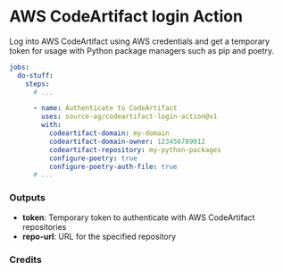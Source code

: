 # AWS CodeArtifact login Action

Log into AWS CodeArtifact using AWS credentials and get a temporary token for usage with Python package managers such 
as pip and poetry.

```yaml
jobs:
  do-stuff:
    steps:
      # ...

      - name: Authenticate to CodeArtifact
        uses: source-ag/codeartifact-login-action@v1
        with:
          codeartifact-domain: my-domain
          codeartifact-domain-owner: 123456789012
          codeartifact-repository: my-python-packages
          configure-poetry: true
          configure-poetry-auth-file: true
      # ...
```
### Outputs

 - **token**: Temporary token to authenticate with AWS CodeArtifact repositories
 - **repo-url**: URL for the specified repository

### Credits
